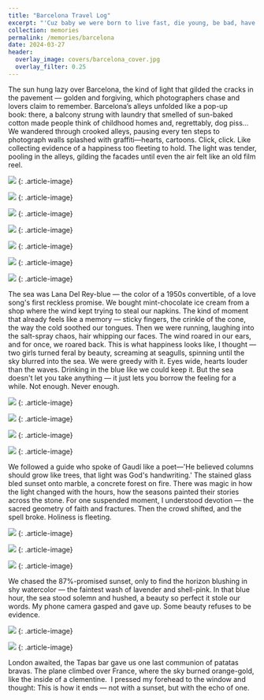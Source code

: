 ```yaml
---
title: "Barcelona Travel Log"
excerpt: "'Cuz baby we were born to live fast, die young, be bad, have fun.'"
collection: memories
permalink: /memories/barcelona
date: 2024-03-27
header:
  overlay_image: covers/barcelona_cover.jpg
  overlay_filter: 0.25
---
```

The sun hung lazy over Barcelona, the kind of light that gilded the cracks in the pavement — golden and forgiving, which photographers chase and lovers claim to remember. Barcelona’s alleys unfolded like a pop-up book: there, a balcony strung with laundry that smelled of sun-baked cotton made people think of childhood homes and, regrettably, dog piss… We wandered through crooked alleys, pausing every ten steps to photograph walls splashed with graffiti—hearts, cartoons. Click, click. Like collecting evidence of a happiness too fleeting to hold. The light was tender, pooling in the alleys, gilding the facades until even the air felt like an old film reel.

![](/images/memories/barcelona_1.jpeg)
{: .article-image}

![](/images/memories/barcelona_2.jpeg)
{: .article-image}

![](/images/memories/barcelona_3.jpeg)
{: .article-image}

![](/images/memories/barcelona_4.jpeg)
{: .article-image}

![](/images/memories/barcelona_5.jpeg)
{: .article-image}

![](/images/memories/barcelona_6.jpeg)
{: .article-image}

![](/images/memories/barcelona_7.jpeg)
{: .article-image}

The sea was Lana Del Rey-blue — the color of a 1950s convertible, of a love song's first reckless promise. We bought mint-chocolate ice cream from a shop where the wind kept trying to steal our napkins. The kind of moment that already feels like a memory — sticky fingers, the crinkle of the cone, the way the cold soothed our tongues. Then we were running, laughing into the salt-spray chaos, hair whipping our faces. The wind roared in our ears, and for once, we roared back. This is what happiness looks like, I thought — two girls turned feral by beauty, screaming at seagulls, spinning until the sky blurred into the sea. We were greedy with it. Eyes wide, hearts louder than the waves. Drinking in the blue like we could keep it. But the sea doesn't let you take anything — it just lets you borrow the feeling for a while. Not enough. Never enough.

![](/images/memories/barcelona_sea1.jpeg)
{: .article-image}

![](/images/memories/barcelona_sea2.jpeg)
{: .article-image}

![](/images/memories/barcelona_sea3.jpeg)
{: .article-image}

![](/images/memories/barcelona_sea4.jpeg)
{: .article-image}

We followed a guide who spoke of Gaudí like a poet—'He believed columns should grow like trees, that light was God's handwriting.' The stained glass bled sunset onto marble, a concrete forest on fire. There was magic in how the light changed with the hours, how the seasons painted their stories across the stone. For one suspended moment, I understood devotion — the sacred geometry of faith and fractures. Then the crowd shifted, and the spell broke. Holiness is fleeting.

![](/images/memories/barcelona_s1.jpeg)
{: .article-image}

![](/images/memories/barcelona_s2.jpeg)
{: .article-image}

![](/images/memories/barcelona_s3.jpeg)
{: .article-image}

We chased the 87%-promised sunset, only to find the horizon blushing in shy watercolor — the faintest wash of lavender and shell-pink.  In that blue hour, the sea stood solemn and hushed, a beauty so perfect it stole our words.  My phone camera gasped and gave up.  Some beauty refuses to be evidence.

![](/images/memories/barcelona_b1.jpeg)
{: .article-image}

![](/images/memories/barcelona_b2.jpeg)
{: .article-image}

London awaited, the Tapas bar gave us one last communion of patatas bravas.  The plane climbed over France, where the sky burned orange-gold, like the inside of a clementine.  I pressed my forehead to the window and thought: This is how it ends — not with a sunset, but with the echo of one.